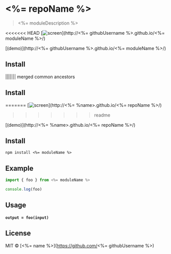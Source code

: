 # <%= repoName %>

> <%= moduleDescription %>

<<<<<<< HEAD
[![screen](http://i.imgur.com/example.png)](http://<%= githubUsername %>.github.io/<%= moduleName %>/)

[(demo)](http://<%= githubUsername %>.github.io/<%= moduleName %>/)

<!-- iframe: http://<%= githubUsername %>.github.io/<%= moduleName %>/index.html -->

## Install
||||||| merged common ancestors
## Install
=======
[![screen](http://test.imgur.com/test.png)](http://<%= %name>.github.io/<%= repoName %>/)
>>>>>>> readme

[(demo)](http://<%= %name>.github.io/<%= repoName %>/)

<!-- iframe: http://<%= %name>.github.io/<%= repoName %>/index.html -->

## Install

```
npm install <%= moduleName %>
```

## Example

```ts
import { foo } from <%= moduleName %>

console.log(foo)
```

## Usage

#### `output = foo(input)`

## License

MIT © [<%= name %>](https://github.com/<%= githubUsername %>)
